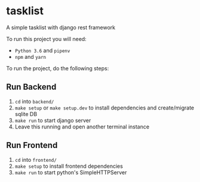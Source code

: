 # tasklist
A simple tasklist with django rest framework

To run this project you will need:
- `Python 3.6` and `pipenv`
- `npm` and `yarn`

To run the project, do the following steps:

## Run Backend
1. `cd` into `backend/`
2. `make setup` or `make setup.dev` to install dependencies and create/migrate sqlite DB
3. `make run` to start django server
4. Leave this running and open another terminal instance

## Run Frontend
1. `cd` into `frontend/`
2. `make setup` to install frontend dependencies
3. `make run` to start python's SimpleHTTPServer
